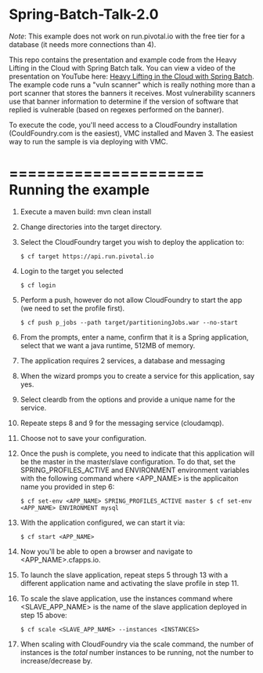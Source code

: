 Spring-Batch-Talk-2.0
=====================
*Note*: This example does not work on run.pivotal.io with the free tier for a database (it needs more connections than 4).

This repo contains the presentation and example code from the Heavy Lifting in the Cloud with Spring Batch talk.  You can view a video of the presentation on YouTube here: [Heavy Lifting in the Cloud with Spring Batch](http://www.youtube.com/watch?v=CYTj5YT7CZU). The example code runs a "vuln scanner" which is really nothing more than a port scanner that stores the banners it receives.  Most vulnerability scanners use that banner information to determine if the version of software that replied is vulnerable (based on regexes performed on the banner).

To execute the code, you'll need access to a CloudFoundry installation (CouldFoundry.com is the easiest), VMC installed and Maven 3.  The easiest way to run the sample is via deploying with VMC.

=====================
Running the example
=====================
1. Execute a maven build:
mvn clean install
2. Change directories into the target directory.
3. Select the CloudFoundry target you wish to deploy the application to:

    `$ cf target https://api.run.pivotal.io` 
4. Login to the target you selected

    `$ cf login`
5. Perform a push, however do not allow CloudFoundry to start the app (we need to set the profile first).

    `$ cf push p_jobs --path target/partitioningJobs.war --no-start`
6. From the prompts, enter a name, confirm that it is a Spring application, select that we want a java runtime, 512MB of memory.
7. The application requires 2 services, a database and messaging
8. When the wizard promps you to create a service for this application, say yes.
9. Select cleardb from the options and provide a unique name for the service.
10. Repeate steps 8 and 9 for the messaging service (cloudamqp).
11. Choose not to save your configuration.
12. Once the push is complete, you need to indicate that this application will be the master in the master/slave configuration.  To do that, set the SPRING_PROFILES_ACTIVE and ENVIRONMENT  environment variables with the following command where <APP_NAME> is the applicaiton name you provided in step 6:

    `$ cf set-env <APP_NAME> SPRING_PROFILES_ACTIVE master
    $ cf set-env <APP_NAME> ENVIRONMENT mysql`
     
13. With the application configured, we can start it via:

    `$ cf start <APP_NAME>`
14. Now you'll be able to open a browser and navigate to <APP_NAME>.cfapps.io.
15. To launch the slave application, repeat steps 5 through 13 with a different application name and activating the slave profile in step 11. 
16. To scale the slave application, use the instances command where <SLAVE_APP_NAME> is the name of the slave application deployed in step 15 above:

    `$ cf scale <SLAVE_APP_NAME> --instances <INSTANCES>`
17.  When scaling with CloudFoundry via the scale command, the number of instances is the *total* number instances to be running, not the number to increase/decrease by.

<!--
=====================
Maven
=====================

mvn clean install cf:push -Dcf.appname=partition
mvn cf:apps

-- set environment variables via vmc :(

mvn cf:start -Dcf.appname=partition






=====================
VMC
-- Login
vmc target https://api.cloudfoundry.com
vmc target
vmc login
vmc info

-- Configure services
vmc info --services
vmc create-service mysql mysql-js
vmc create-service rabbitmq rabbitmq-js

-- Deploy first app
vmc push --no-start

vmc bind-service mysql-js partition
vmc bind-service rabbitmq-js partition

vmc set-env part JAVA_OPTS "-Dspring.profiles.active=master -DENVIRONMENT=mysql"

vmc start part

-- Look at logs
vmc files part logs
vmc files part tomcat/logs

vmc files part logs/stdout.log >> localstdout.log

-- Scale app
vmc instances part <number-of-instances>

-- access database (after installing "gem install caldecott --no-rdoc --no-ri")
vmc tunnel



ipAddress=74.54.219.210,outputFile=logs/sr.xml

-->